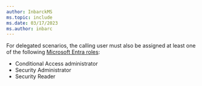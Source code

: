 ```yaml
---
author: InbarckMS
ms.topic: include
ms.date: 03/17/2023
ms.author: inbarc
---
```


For delegated scenarios, the calling user must also be assigned at least one of the following [Microsoft Entra roles](/entra/identity/role-based-access-control/permissions-reference?toc=%2Fgraph%2Ftoc.json):

- Conditional Access administrator
- Security Administrator
- Security Reader
